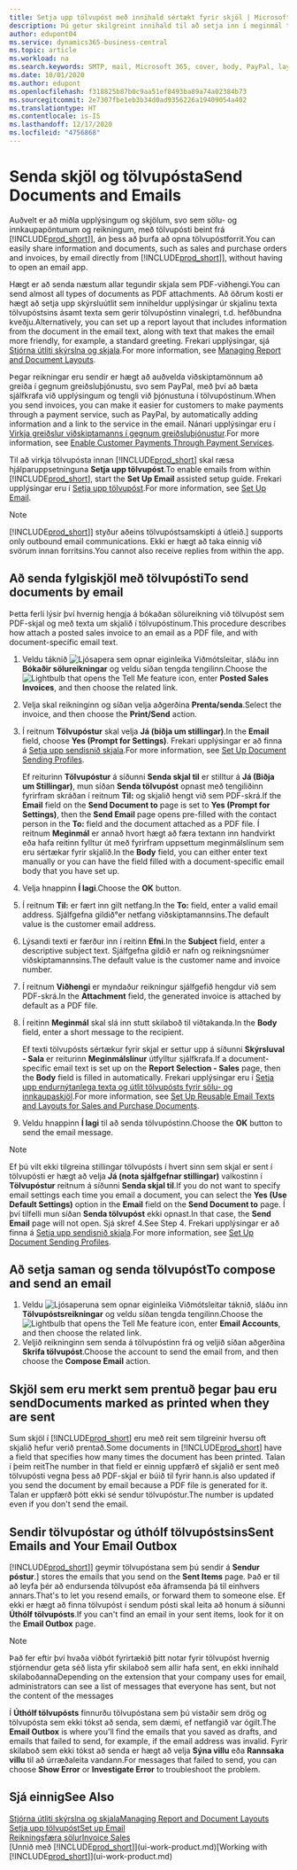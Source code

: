 ```yaml
---
title: Setja upp tölvupóst með innihald sértækt fyrir skjöl | Microsoft Docs
description: Þú getur skilgreint innihald til að setja inn í meginmál tölvupóstskeytis, til dæmis PayPal tengil. Þú getur líka sett skjöl í viðhengi tölvupóstskeyta.
author: edupont04
ms.service: dynamics365-business-central
ms.topic: article
ms.workload: na
ms.search.keywords: SMTP, mail, Microsoft 365, cover, body, PayPal, layout
ms.date: 10/01/2020
ms.author: edupont
ms.openlocfilehash: f318825b87b0c9aa51ef8493ba89a74a02384b73
ms.sourcegitcommit: 2e7307fbe1eb3b34d0ad9356226a19409054a402
ms.translationtype: HT
ms.contentlocale: is-IS
ms.lasthandoff: 12/17/2020
ms.locfileid: "4756868"
---
```

# <a name="send-documents-and-emails"></a><span data-ttu-id="34fc7-104">Senda skjöl og tölvupósta</span><span class="sxs-lookup"><span data-stu-id="34fc7-104">Send Documents and Emails</span></span>
<span data-ttu-id="34fc7-105">Auðvelt er að miðla upplýsingum og skjölum, svo sem sölu- og innkaupapöntunum og reikningum, með tölvupósti beint frá [!INCLUDE[prod_short](includes/prod_short.md)]], án þess að þurfa að opna tölvupóstforrit.</span><span class="sxs-lookup"><span data-stu-id="34fc7-105">You can easily share information and documents, such as sales and purchase orders and invoices, by email directly from [!INCLUDE[prod_short](includes/prod_short.md)]], without having to open an email app.</span></span> 

<span data-ttu-id="34fc7-106">Hægt er að senda næstum allar tegundir skjala sem PDF-viðhengi.</span><span class="sxs-lookup"><span data-stu-id="34fc7-106">You can send almost all types of documents as PDF attachments.</span></span> <span data-ttu-id="34fc7-107">Að öðrum kosti er hægt að setja upp skýrsluútlit sem inniheldur upplýsingar úr skjalinu texta tölvupóstsins ásamt texta sem gerir tölvupóstinn vinalegri, t.d. hefðbundna kveðju.</span><span class="sxs-lookup"><span data-stu-id="34fc7-107">Alternatively, you can set up a report layout that includes information from the document in the email text, along with text that makes the email more friendly, for example, a standard greeting.</span></span> <span data-ttu-id="34fc7-108">Frekari upplýsingar, sjá [Stjórna útliti skýrslna og skjala](ui-manage-report-layouts.md).</span><span class="sxs-lookup"><span data-stu-id="34fc7-108">For more information, see [Managing Report and Document Layouts](ui-manage-report-layouts.md).</span></span> <!--this topic does not mention how to set up a layout for email. Need to investigate.-->

<span data-ttu-id="34fc7-109">Þegar reikningar eru sendir er hægt að auðvelda viðskiptamönnum að greiða í gegnum greiðsluþjónustu, svo sem PayPal, með því að bæta sjálfkrafa við upplýsingum og tengli við þjónustuna í tölvupóstinum.</span><span class="sxs-lookup"><span data-stu-id="34fc7-109">When you send invoices, you can make it easier for customers to make payments through a payment service, such as PayPal, by automatically adding information and a link to the service in the email.</span></span> <span data-ttu-id="34fc7-110">Nánari upplýsingar eru í [Virkja greiðslur viðskiptamanns í gegnum greiðsluþjónustur](sales-how-enable-payment-service-extensions.md).</span><span class="sxs-lookup"><span data-stu-id="34fc7-110">For more information, see [Enable Customer Payments Through Payment Services](sales-how-enable-payment-service-extensions.md).</span></span>

<span data-ttu-id="34fc7-111">Til að virkja tölvupósta innan [!INCLUDE[prod_short](includes/prod_short.md)] skal ræsa hjálparuppsetninguna **Setja upp tölvupóst**.</span><span class="sxs-lookup"><span data-stu-id="34fc7-111">To enable emails from within [!INCLUDE[prod_short](includes/prod_short.md)], start the **Set Up Email** assisted setup guide.</span></span> <span data-ttu-id="34fc7-112">Frekari upplýsingar eru í [Setja upp tölvupóst](admin-how-setup-email.md).</span><span class="sxs-lookup"><span data-stu-id="34fc7-112">For more information, see [Set Up Email](admin-how-setup-email.md).</span></span>

> [!NOTE]
> [!INCLUDE[prod_short](includes/prod_short.md)]<span data-ttu-id="34fc7-113">] styður aðeins tölvupóstsamskipti á útleið.</span><span class="sxs-lookup"><span data-stu-id="34fc7-113">] supports only outbound email communications.</span></span> <span data-ttu-id="34fc7-114">Ekki er hægt að taka einnig við svörum innan forritsins.</span><span class="sxs-lookup"><span data-stu-id="34fc7-114">You cannot also receive replies from within the app.</span></span>

## <a name="to-send-documents-by-email"></a><span data-ttu-id="34fc7-115">Að senda fylgiskjöl með tölvupósti</span><span class="sxs-lookup"><span data-stu-id="34fc7-115">To send documents by email</span></span>
<span data-ttu-id="34fc7-116">Þetta ferli lýsir því hvernig hengja á bókaðan sölureikning við tölvupóst sem PDF-skjal og með texta um skjalið í tölvupóstinum.</span><span class="sxs-lookup"><span data-stu-id="34fc7-116">This procedure describes how attach a posted sales invoice to an email as a PDF file, and with document-specific email text.</span></span> <!--update this-->

1. <span data-ttu-id="34fc7-117">Veldu táknið ![Ljósapera sem opnar eiginleika Viðmótsleitar](media/ui-search/search_small.png "Segðu mér hvað þú vilt gera"), sláðu inn **Bókaðir sölureikningar** og veldu síðan tengda tengilinn.</span><span class="sxs-lookup"><span data-stu-id="34fc7-117">Choose the ![Lightbulb that opens the Tell Me feature](media/ui-search/search_small.png "Tell me what you want to do") icon, enter **Posted Sales Invoices**, and then choose the related link.</span></span>
2. <span data-ttu-id="34fc7-118">Velja skal reikninginn og síðan velja aðgerðina **Prenta/senda**.</span><span class="sxs-lookup"><span data-stu-id="34fc7-118">Select the invoice, and then choose the **Print/Send** action.</span></span>
3. <span data-ttu-id="34fc7-119">Í reitnum **Tölvupóstur** skal velja **Já (biðja um stillingar)**.</span><span class="sxs-lookup"><span data-stu-id="34fc7-119">In the **Email** field, choose **Yes (Prompt for Settings)**.</span></span> <span data-ttu-id="34fc7-120">Frekari upplýsingar er að finna á [Setja upp sendisnið skjala](sales-how-setup-document-send-profiles.md).</span><span class="sxs-lookup"><span data-stu-id="34fc7-120">For more information, see [Set Up Document Sending Profiles](sales-how-setup-document-send-profiles.md).</span></span>
    
    <span data-ttu-id="34fc7-121">Ef reiturinn **Tölvupóstur** á síðunni **Senda skjal til** er stilltur á **Já (Biðja um Stillingar)**, mun síðan **Senda tölvupóst** opnast með tengiliðinn fyrirfram skráðan í reitnum **Til:** og skjalið hengt við sem PDF-skrá.</span><span class="sxs-lookup"><span data-stu-id="34fc7-121">If the **Email** field on the **Send Document to** page is set to **Yes (Prompt for Settings)**, then the **Send Email** page opens pre-filled with the contact person in the **To:** field and the document attached as a PDF file.</span></span> <span data-ttu-id="34fc7-122">Í reitnum **Meginmál** er annað hvort hægt að færa textann inn handvirkt eða hafa reitinn fylltur út með fyrirfram uppsettum meginmálslínum sem eru sértækar fyrir skjalið.</span><span class="sxs-lookup"><span data-stu-id="34fc7-122">In the **Body** field, you can either enter text manually or you can have the field filled with a document-specific email body that you have set up.</span></span>

4. <span data-ttu-id="34fc7-123">Velja hnappinn **Í lagi**.</span><span class="sxs-lookup"><span data-stu-id="34fc7-123">Choose the **OK** button.</span></span>
5. <span data-ttu-id="34fc7-124">Í reitnum **Til:** er fært inn gilt netfang.</span><span class="sxs-lookup"><span data-stu-id="34fc7-124">In the **To:** field, enter a valid email address.</span></span> <span data-ttu-id="34fc7-125">Sjálfgefna gildið°er netfang viðskiptamannsins.</span><span class="sxs-lookup"><span data-stu-id="34fc7-125">The default value is the customer email address.</span></span>
6. <span data-ttu-id="34fc7-126">Lýsandi texti er færður inn í reitinn **Efni**.</span><span class="sxs-lookup"><span data-stu-id="34fc7-126">In the **Subject** field, enter a descriptive subject text.</span></span> <span data-ttu-id="34fc7-127">Sjálfgefna gildið er nafn og reikningsnúmer viðskiptamannsins.</span><span class="sxs-lookup"><span data-stu-id="34fc7-127">The default value is the customer name and invoice number.</span></span>
7. <span data-ttu-id="34fc7-128">Í reitnum **Viðhengi** er myndaður reikningur sjálfgefið hengdur við sem PDF-skrá.</span><span class="sxs-lookup"><span data-stu-id="34fc7-128">In the **Attachment** field, the generated invoice is attached by default as a PDF file.</span></span>
8. <span data-ttu-id="34fc7-129">Í reitinn **Meginmál** skal slá inn stutt skilaboð til viðtakanda.</span><span class="sxs-lookup"><span data-stu-id="34fc7-129">In the **Body** field, enter a short message to the recipient.</span></span>

    <span data-ttu-id="34fc7-130">Ef texti tölvupósts sértækur fyrir skjal er settur upp á síðunni **Skýrsluval - Sala** er reiturinn **Meginmálslínur** útfylltur sjálfkrafa.</span><span class="sxs-lookup"><span data-stu-id="34fc7-130">If a document-specific email text is set up on the **Report Selection - Sales** page, then the **Body** field is filled in automatically.</span></span> <span data-ttu-id="34fc7-131">Frekari upplýsingar eru í [Setja upp endurnýtanlega texta og útlit tölvupósts fyrir sölu- og innkaupaskjöl](admin-how-setup-email.md#set-up-reusable-email-texts-and-layouts-for-sales-and-purchase-documents).</span><span class="sxs-lookup"><span data-stu-id="34fc7-131">For more information, see [Set Up Reusable Email Texts and Layouts for Sales and Purchase Documents](admin-how-setup-email.md#set-up-reusable-email-texts-and-layouts-for-sales-and-purchase-documents).</span></span>
9. <span data-ttu-id="34fc7-132">Veldu hnappinn **Í lagi** til að senda tölvupóstinn.</span><span class="sxs-lookup"><span data-stu-id="34fc7-132">Choose the **OK** button to send the email message.</span></span>

> [!NOTE]  
> <span data-ttu-id="34fc7-133">Ef þú vilt ekki tilgreina stillingar tölvupósts í hvert sinn sem skjal er sent í tölvupósti er hægt að velja **Já (nota sjálfgefnar stillingar)** valkostinn í **Tölvupóstur** reitnum á síðunni **Senda skjal til**.</span><span class="sxs-lookup"><span data-stu-id="34fc7-133">If you do not want to specify email settings each time you email a document, you can select the **Yes (Use Default Settings)** option in the **Email** field on the **Send Document to** page.</span></span> <span data-ttu-id="34fc7-134">Í því tilfelli mun síðan **Senda tölvupóst** ekki opnast.</span><span class="sxs-lookup"><span data-stu-id="34fc7-134">In that case, the **Send Email** page will not open.</span></span> <span data-ttu-id="34fc7-135">Sjá skref 4.</span><span class="sxs-lookup"><span data-stu-id="34fc7-135">See Step 4.</span></span> <span data-ttu-id="34fc7-136">Frekari upplýsingar er að finna á [Setja upp sendisnið skjala](sales-how-setup-document-send-profiles.md).</span><span class="sxs-lookup"><span data-stu-id="34fc7-136">For more information, see [Set Up Document Sending Profiles](sales-how-setup-document-send-profiles.md).</span></span>  

## <a name="to-compose-and-send-an-email"></a><span data-ttu-id="34fc7-137">Að setja saman og senda tölvupóst</span><span class="sxs-lookup"><span data-stu-id="34fc7-137">To compose and send an email</span></span>
1. <span data-ttu-id="34fc7-138">Veldu ![Ljósaperuna sem opnar eiginleika Viðmótsleitar](media/ui-search/search_small.png "Segðu mér hvað þú vilt gera") táknið, sláðu inn **Tölvupóstsreikningar** og veldu síðan tengda tengilinn.</span><span class="sxs-lookup"><span data-stu-id="34fc7-138">Choose the ![Lightbulb that opens the Tell Me feature](media/ui-search/search_small.png "Tell me what you want to do") icon, enter **Email Accounts**, and then choose the related link.</span></span>
2. <span data-ttu-id="34fc7-139">Veljið reikninginn sem senda á tölvupóstinn frá og veljið síðan aðgerðina **Skrifa tölvupóst**.</span><span class="sxs-lookup"><span data-stu-id="34fc7-139">Choose the account to send the email from, and then choose the **Compose Email** action.</span></span>

## <a name="documents-marked-as-printed-when-they-are-sent"></a><span data-ttu-id="34fc7-140">Skjöl sem eru merkt sem prentuð þegar þau eru send</span><span class="sxs-lookup"><span data-stu-id="34fc7-140">Documents marked as printed when they are sent</span></span>
<span data-ttu-id="34fc7-141">Sum skjöl í [!INCLUDE[prod_short](includes/prod_short.md)] eru með reit sem tilgreinir hversu oft skjalið hefur verið prentað.</span><span class="sxs-lookup"><span data-stu-id="34fc7-141">Some documents in [!INCLUDE[prod_short](includes/prod_short.md)] have a field that specifies how many times the document has been printed.</span></span> <span data-ttu-id="34fc7-142">Talan í þeim reit</span><span class="sxs-lookup"><span data-stu-id="34fc7-142">The number in that field</span></span> <!--"that field?" need a name...--> <span data-ttu-id="34fc7-143">er einnig uppfærð ef skjalið er sent með tölvupósti vegna þess að PDF-skjal er búið til fyrir hann.</span><span class="sxs-lookup"><span data-stu-id="34fc7-143">is also updated if you send the document by email because a PDF file is generated for it.</span></span> <span data-ttu-id="34fc7-144">Talan er uppfærð þótt ekki sé sendur tölvupóstur.</span><span class="sxs-lookup"><span data-stu-id="34fc7-144">The number is updated even if you don't send the email.</span></span> <!--guessing this is because emails are technically reports, so the counter bumps up whenever someone creates an email. Need to verify.-->

## <a name="sent-emails-and-your-email-outbox"></a><span data-ttu-id="34fc7-145">Sendir tölvupóstar og úthólf tölvupóstsins</span><span class="sxs-lookup"><span data-stu-id="34fc7-145">Sent Emails and Your Email Outbox</span></span>
[!INCLUDE[prod_short](includes/prod_short.md)]<span data-ttu-id="34fc7-146">] geymir tölvupóstana sem þú sendir á **Sendur póstur**.</span><span class="sxs-lookup"><span data-stu-id="34fc7-146">] stores the emails that you send on the **Sent Items** page.</span></span> <span data-ttu-id="34fc7-147">Það er til að leyfa þér að endursenda tölvupóst eða áframsenda þá til einhvers annars.</span><span class="sxs-lookup"><span data-stu-id="34fc7-147">That's to let you resend emails, or forward them to someone else.</span></span> <span data-ttu-id="34fc7-148">Ef ekki er hægt að finna tölvupóst í sendum pósti skal leita að honum á síðunni **Úthólf tölvupósts**.</span><span class="sxs-lookup"><span data-stu-id="34fc7-148">If you can't find an email in your sent items, look for it on the **Email Outbox** page.</span></span> 

> [!NOTE]
> <span data-ttu-id="34fc7-149">Það fer eftir því hvaða viðbót fyrirtækið þitt notar fyrir tölvupóst hvernig stjórnendur geta séð lista yfir skilaboð sem allir hafa sent, en ekki innihald skilaboðanna</span><span class="sxs-lookup"><span data-stu-id="34fc7-149">Depending on the extension that your company uses for email, administrators can see a list of messages that everyone has sent, but not the content of the messages</span></span>

<span data-ttu-id="34fc7-150">Í **Úthólf tölvupósts** finnurðu tölvupóstana sem þú vistaðir sem drög og tölvupósta sem ekki tókst að senda, sem dæmi, ef netfangið var ógilt.</span><span class="sxs-lookup"><span data-stu-id="34fc7-150">The **Email Outbox** is where you'll find the emails that you saved as drafts, and emails that failed to send, for example, if the email address was invalid.</span></span> <span data-ttu-id="34fc7-151">Fyrir skilaboð sem ekki tókst að senda er hægt að velja **Sýna villu** eða **Rannsaka villu** til að úrræðaleita vandann.</span><span class="sxs-lookup"><span data-stu-id="34fc7-151">For messages that failed to send, you can choose **Show Error** or **Investigate Error** to troubleshoot the problem.</span></span>

## <a name="see-also"></a><span data-ttu-id="34fc7-152">Sjá einnig</span><span class="sxs-lookup"><span data-stu-id="34fc7-152">See Also</span></span>
[<span data-ttu-id="34fc7-153">Stjórna útliti skýrslna og skjala</span><span class="sxs-lookup"><span data-stu-id="34fc7-153">Managing Report and Document Layouts</span></span>](ui-manage-report-layouts.md)  
[<span data-ttu-id="34fc7-154">Setja upp tölvupóst</span><span class="sxs-lookup"><span data-stu-id="34fc7-154">Set up Email</span></span>](admin-how-setup-email.md)  
[<span data-ttu-id="34fc7-155">Reikningsfæra sölur</span><span class="sxs-lookup"><span data-stu-id="34fc7-155">Invoice Sales</span></span>](sales-how-invoice-sales.md)  
<span data-ttu-id="34fc7-156">[Unnið með [!INCLUDE[prod_short](includes/prod_short.md)]](ui-work-product.md)</span><span class="sxs-lookup"><span data-stu-id="34fc7-156">[Working with [!INCLUDE[prod_short](includes/prod_short.md)]](ui-work-product.md)</span></span>
